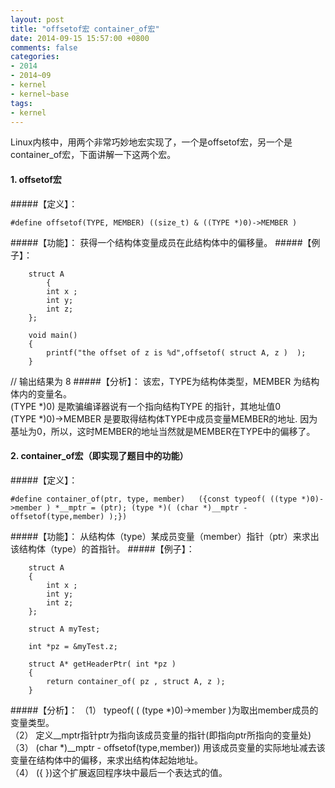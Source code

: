 ```yaml
---
layout: post
title: "offsetof宏 container_of宏"
date: 2014-09-15 15:57:00 +0800
comments: false
categories:
- 2014
- 2014~09
- kernel
- kernel~base
tags:
- kernel
---
```

Linux内核中，用两个非常巧妙地宏实现了，一个是offsetof宏，另一个是container_of宏，下面讲解一下这两个宏。
#### 1.  offsetof宏
#####【定义】：
```
#define offsetof(TYPE, MEMBER) ((size_t) & ((TYPE *)0)->MEMBER )
```
#####【功能】： 获得一个结构体变量成员在此结构体中的偏移量。
#####【例子】：
``` 
	struct A 
		{ 
		int x ; 
		int y; 
		int z; 
	}; 

	void main() 
	{ 
		printf("the offset of z is %d",offsetof( struct A, z )  ); 
	} 
```
// 输出结果为 8 
#####【分析】：
该宏，TYPE为结构体类型，MEMBER 为结构体内的变量名。  
(TYPE *)0) 是欺骗编译器说有一个指向结构TYPE 的指针，其地址值0   
(TYPE *)0)->MEMBER 是要取得结构体TYPE中成员变量MEMBER的地址. 因为基址为0，所以，这时MEMBER的地址当然就是MEMBER在TYPE中的偏移了。
#### 2. container_of宏（即实现了题目中的功能）
#####【定义】：
```
#define container_of(ptr, type, member)   ({const typeof( ((type *)0)->member ) *__mptr = (ptr); (type *)( (char *)__mptr - offsetof(type,member) );})
```
#####【功能】：
从结构体（type）某成员变量（member）指针（ptr）来求出该结构体（type）的首指针。
#####【例子】：
```
	struct A 
	{ 
		int x ; 
		int y; 
		int z; 
	}; 
	 
	struct A myTest; 
	 
	int *pz = &myTest.z; 
	 
	struct A* getHeaderPtr( int *pz ) 
	{ 
		return container_of( pz , struct A, z ); 
	} 
```
#####【分析】：
（1） typeof( ( (type *)0)->member )为取出member成员的变量类型。  
（2） 定义__mptr指针ptr为指向该成员变量的指针(即指向ptr所指向的变量处)  
（3） (char *)__mptr - offsetof(type,member)) 用该成员变量的实际地址减去该变量在结构体中的偏移，来求出结构体起始地址。  
（4） ({ })这个扩展返回程序块中最后一个表达式的值。

